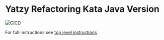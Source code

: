 Yatzy Refactoring Kata Java Version
===================================

[![CICD](https://github.com/rdlopes/yatzy-refactoring-kata/actions/workflows/cicd.yaml/badge.svg)](https://github.com/rdlopes/yatzy-refactoring-kata/actions/workflows/cicd.yaml)

For full instructions
see [top level instructions](https://github.com/emilybache/Yatzy-Refactoring-Kata/blob/main/README.md)
